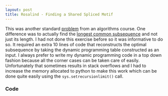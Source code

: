 ```yaml
---
layout: post
title: Rosalind - Finding a Shared Spliced Motif
---
```


This was another standard [problem](http://rosalind.info/problems/lcsq/) from an algorithms course. One difference was to actually find the [longest common subsequence](https://en.wikipedia.org/wiki/Longest_common_subsequence_problem) and not just its length. I had not done this exercise before so it was informative to do so. It required an extra 10 lines of code that reconstructs the optimal subsequence by taking the dynamic programming table constructed as an input. I always prefer to write my dynamic programming code in a top down fashion because all the corner cases can be taken care of easily. Unfortunately that sometimes results in stack overflows and I had to increase the memory allocated to python to make this work which can be done quite easily using the `sys.setrecursionlimit()` call.

### Code

<script src="https://gist.github.com/adijo/961ff510323d4a03e1af.js"></script>